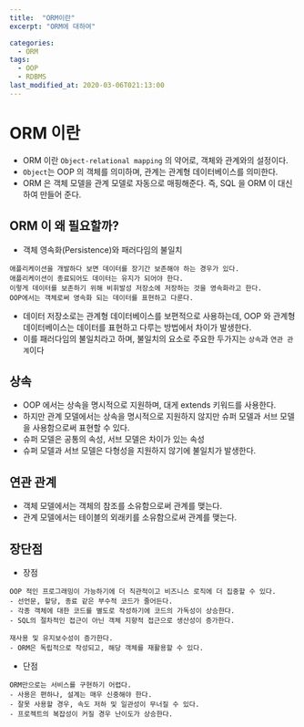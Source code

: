 ```yaml
---
title:  "ORM이란"
excerpt: "ORM에 대하여"

categories:
  - ORM
tags:
  - OOP
  - RDBMS
last_modified_at: 2020-03-06T021:13:00
---
```


# ORM 이란

* ORM 이란 `Object-relational mapping` 의 약어로, 객체와 관계와의 설정이다.
* `Object`는 OOP 의 객체를 의미하며,  관계는 관계형 데이터베이스를 의미한다.
* ORM 은 객체 모델을 관계 모델로 자동으로 매핑해준다. 즉, SQL 을 ORM 이 대신하여 만들어 준다. 

## ORM 이 왜 필요할까?

* 객체 영속화(Persistence)와 패러다임의 불일치

```
애플리케이션을 개발하다 보면 데이터를 장기간 보존해야 하는 경우가 있다.
애플리케이션이 종료되어도 데이터는 유지가 되어야 한다. 
이렇게 데이터를 보존하기 위해 비휘발성 저장소에 저장하는 것을 영속화라고 한다.
OOP에서는 객체로써 영속화 되는 데이터를 표현하고 다룬다.
```

* 데이터 저장소로는 관계형 데이터베이스를 보편적으로 사용하는데, 
  OOP 와 관계형 데이터베이스는 데이터를 표현하고 다루는 방법에서 차이가 발생한다.
* 이를 패러다임의 불일치라고 하며, 불일치의 요소로 주요한 두가지는 `상속`과 `연관 관계`이다

## 상속
 
* OOP 에서는 상속을 명시적으로 지원하며, 대게 extends 키워드를 사용한다. 
* 하지만 관계 모델에서는 상속을 명시적으로 지원하지 않지만 슈퍼 모델과 서브 모델을 사용함으로써 표현할 수 있다.
* 슈퍼 모델은 공통의 속성, 서브 모델은 차이가 있는 속성
* 슈퍼 모델과 서브 모델은 다형성을 지원하지 않기에 불일치가 발생한다.

## 연관 관계

* 객체 모델에서는 객체의 참조를 소유함으로써 관계를 맺는다.
* 관계 모델에서는 테이블의 외래키를 소유함으로써 관계를 맺는다. 

## 장단점

* 장점

```
OOP 적인 프로그래밍이 가능하기에 더 직관적이고 비즈니스 로직에 더 집중할 수 있다.
- 선언문, 할당, 종료 같은 부수적 코드가 줄어든다.
- 각종 객체에 대한 코드를 별도로 작성하기에 코드의 가독성이 상승한다.
- SQL의 절차적인 접근이 아닌 객체 지향적 접근으로 생산성이 증가한다.

재사용 및 유지보수성이 증가한다.
- ORM은 독립적으로 작성되고, 해당 객체를 재활용할 수 있다.
```

* 단점

```
ORM만으로는 서비스를 구현하기 어렵다.
- 사용은 편하나, 설계는 매우 신중해야 한다.
- 잘못 사용할 경우, 속도 저하 및 일관성이 무너질 수 있다.
- 프로젝트의 복잡성이 커질 경우 난이도가 상승한다.
```

